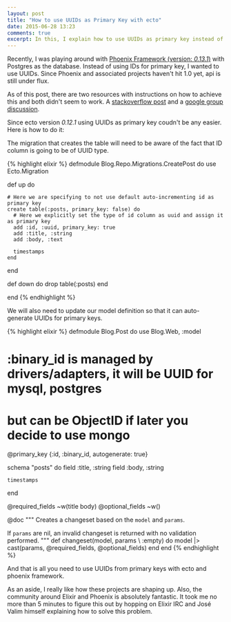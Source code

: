```yaml
---
layout: post
title: "How to use UUIDs as Primary Key with ecto"
date: 2015-06-28 13:23
comments: true
excerpt: In this, I explain how to use UUIDs as primary key instead of IDs when using ecto with Phoenix Framework.
---
```


Recently, I was playing around with [Phoenix Framework (version: _0.13.1_)](http://phoenixframework.org) with Postgres as the database. Instead of using IDs for primary key, I wanted to use UUIDs.
Since Phoenix and associated projects haven't hit 1.0 yet, api is still under flux.

As of this post, there are two resources with instructions on how to achieve this and both didn't seem to work. A [stackoverflow post](http://stackoverflow.com/questions/30004008/setting-up-phoenix-framework-and-ecto-to-use-uuids-how-to-insert-the-generated) and a [google group discussion](https://groups.google.com/forum/#!topic/phoenix-talk/OZaL2nSWUTE).

Since ecto version _0.12.1_ using UUIDs as primary key coudn't be any easier.
Here is how to do it:

<!--more-->

The migration that creates the table will need to be aware of the fact that ID column is going to be of UUID type.

{% highlight elixir %}
defmodule Blog.Repo.Migrations.CreatePost do
  use Ecto.Migration

  def up do

    # Here we are specifying to not use default auto-incrementing id as primary key
    create table(:posts, primary_key: false) do
      # Here we explicitly set the type of id column as uuid and assign it as primary key
      add :id, :uuid, primary_key: true
      add :title, :string
      add :body, :text

      timestamps
    end

  end

  def down do
    drop table(:posts)
  end

end
{% endhighlight %}


We will also need to update our model definition so that it can auto-generate UUIDs for primary keys.

{% highlight elixir %}
defmodule Blog.Post do
  use Blog.Web, :model

  # :binary_id is managed by drivers/adapters, it will be UUID for mysql, postgres
  #  but can be ObjectID if later you decide to use mongo
  @primary_key {:id, :binary_id, autogenerate: true}

  schema "posts" do
    field :title, :string
    field :body, :string

    timestamps
  end

  @required_fields ~w(title body)
  @optional_fields ~w()


  @doc """
  Creates a changeset based on the `model` and `params`.

  If `params` are nil, an invalid changeset is returned
  with no validation performed.
  """
  def changeset(model, params \\ :empty) do
    model
    |> cast(params, @required_fields, @optional_fields)
  end
end
{% endhighlight %}

And that is all you need to use UUIDs from primary keys with ecto and phoenix framework.

As an aside, I really like how these projects are shaping up. Also, the community around Elixir and Phoenix is absolutely fantastic. It took me no more than 5 minutes to figure this out by hopping on Elixir IRC and José Valim himself explaining how to solve this problem.